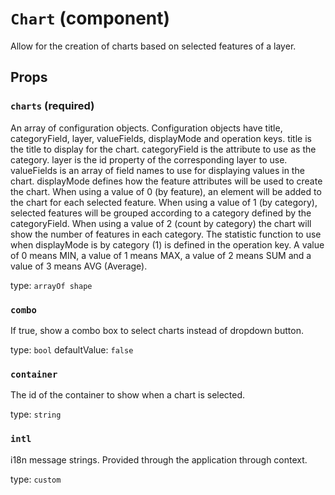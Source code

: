`Chart` (component)
===================

Allow for the creation of charts based on selected features of a layer.

Props
-----

### `charts` (required)

An array of configuration objects. Configuration objects have title, categoryField, layer,
valueFields, displayMode and operation keys.
title is the title to display for the chart.
categoryField is the attribute to use as the category.
layer is the id property of the corresponding layer to use.
valueFields is an array of field names to use for displaying values in the chart.
displayMode defines how the feature attributes will be used to create the chart. When using a value of 0 (by feature), an element will
be added to the chart for each selected feature. When using a value of 1 (by category), selected features will be grouped according to
a category defined by the categoryField. When using a value of 2 (count by category) the chart will show the number of features in each
category.
The statistic function to use when displayMode is by category (1) is defined in the operation key.
A value of 0 means MIN, a value of 1 means MAX, a value of 2 means SUM and a value of 3 means AVG (Average).

type: `arrayOf shape`


### `combo`

If true, show a combo box to select charts instead of dropdown button.

type: `bool`
defaultValue: `false`


### `container`

The id of the container to show when a chart is selected.

type: `string`


### `intl`

i18n message strings. Provided through the application through context.

type: `custom`

